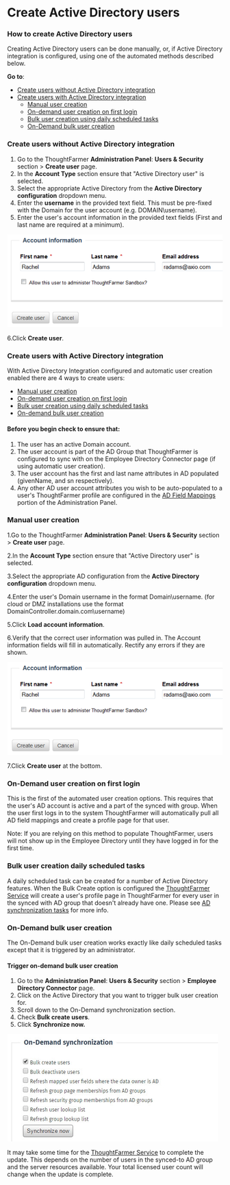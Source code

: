 # Create Active Directory users



### How to create Active Directory users

Creating Active Directory users can be done manually, or, if Active Directory integration is configured, using one of the automated methods described below.

**Go to**:

* [Create users without Active Directory integration](create-active-directory-users.md)
* [Create users with Active Directory integration](create-active-directory-users.md)
  * [Manual user creation](create-active-directory-users.md)
  * [On-demand user creation on first login](create-active-directory-users.md)
  * [Bulk user creation using daily scheduled tasks](create-active-directory-users.md)
  * [On-Demand bulk user creation](create-active-directory-users.md)

###  Create users without Active Directory integration <a id="section1"></a>

1. Go to the ThoughtFarmer **Administration Panel**: **Users & Security** section &gt; **Create user** page.
2. In the **Account Type** section ensure that "Active Directory user" is selected.
3. Select the appropriate Active Directory from the **Active Directory configuration** dropdown menu.
4. Enter the **username** in the provided text field. This must be pre-fixed with the Domain for the user account \(e.g. DOMAIN\username\).
5. Enter the user's account information in the provided text fields \(First and last name are required at a minimum\).  

![](../../../.gitbook/assets/1%20%28111%29.png)



6.Click **Create user**.

### Create users with Active Directory integration <a id="section2"></a>

With Active Directory Integration configured and automatic user creation enabled there are 4 ways to create users:

* [Manual user creation](create-active-directory-users.md)
* [On-demand user creation on first login](create-active-directory-users.md)
* [Bulk user creation using daily scheduled tasks](create-active-directory-users.md)
* [On-demand bulk user creation](create-active-directory-users.md)

#### Before you begin check to ensure that:

1. The user has an active Domain account.
2. The user account is part of the AD Group that ThoughtFarmer is configured to sync with on the Employee Directory Connector page \(if using automatic user creation\).
3. The user account has the first and last name attributes in AD populated \(givenName, and sn respectively\).
4. Any other AD user account attributes you wish to be auto-populated to a user's ThoughtFarmer profile are configured in the [AD Field Mappings](../../activity-directory-integration/active-directory-field-mappings/) portion of the Administration Panel.

### Manual user creation <a id="section2a"></a>

1.Go to the ThoughtFarmer **Administration Panel**: **Users & Security** section &gt; **Create user** page.

2.In the **Account Type** section ensure that "Active Directory user" is selected.

3.Select the appropriate AD configuration from the **Active Directory configuration** dropdown menu.

4.Enter the user's Domain username in the format Domain\username. \(for cloud or DMZ installations use the format DomainController.domain.com\username\)

5.Click **Load account information**.

6.Verify that the correct user information was pulled in. The Account information fields will fill in automatically. Rectify any errors if they are shown.

![](../../../.gitbook/assets/1%20%28102%29.png)



7.Click **Create user** at the bottom.

### On-Demand user creation on first login <a id="section2b"></a>

This is the first of the automated user creation options. This requires that the user's AD account is active and a part of the synced with group. When the user first logs in to the system ThoughtFarmer will automatically pull all AD field mappings and create a profile page for that user.

Note: If you are relying on this method to populate ThoughtFarmer, users will not show up in the Employee Directory until they have logged in for the first time.

### Bulk user creation daily scheduled tasks <a id="section2c"></a>

A daily scheduled task can be created for a number of Active Directory features. When the Bulk Create option is configured the [ThoughtFarmer Service](../../behind-the-scenes/thoughtfarmer-service.md) will create a user's profile page in ThoughtFarmer for every user in the synced with AD group that doesn't already have one. Please see [AD synchronization tasks](../../activity-directory-integration/active-directory-synchronization-tasks.md) for more info.

### On-Demand bulk user creation <a id="section2d"></a>

The On-Demand bulk user creation works exactly like daily scheduled tasks except that it is triggered by an administrator.

#### Trigger on-demand bulk user creation

1. Go to the **Administration Panel**: **Users & Security** section &gt; **Employee Directory Connector** page.
2. Click on the Active Directory that you want to trigger bulk user creation for.
3. Scroll down to the On-Demand synchronization section.
4. Check **Bulk create users**.
5. Click **Synchronize now.**

![](../../../.gitbook/assets/2%20%2861%29.jpg)

It may take some time for the [ThoughtFarmer Service](../../behind-the-scenes/thoughtfarmer-service.md) to complete the update. This depends on the number of users in the synced-to AD group and the server resources available. Your total licensed user count will change when the update is complete.

